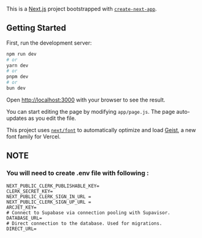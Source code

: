 This is a [Next.js](https://nextjs.org) project bootstrapped with [`create-next-app`](https://github.com/vercel/next.js/tree/canary/packages/create-next-app).

## Getting Started

First, run the development server:

```bash
npm run dev
# or
yarn dev
# or
pnpm dev
# or
bun dev
```



Open [http://localhost:3000](http://localhost:3000) with your browser to see the result.

You can start editing the page by modifying `app/page.js`. The page auto-updates as you edit the file.

This project uses [`next/font`](https://nextjs.org/docs/app/building-your-application/optimizing/fonts) to automatically optimize and load [Geist](https://vercel.com/font), a new font family for Vercel.

## NOTE
### You will need to create .env file with following :
```
NEXT_PUBLIC_CLERK_PUBLISHABLE_KEY=
CLERK_SECRET_KEY=
NEXT_PUBLIC_CLERK_SIGN_IN_URL =
NEXT_PUBLIC_CLERK_SIGN_UP_URL =    
ARCJET_KEY=
# Connect to Supabase via connection pooling with Supavisor.
DATABASE_URL=
# Direct connection to the database. Used for migrations.
DIRECT_URL=
```        
